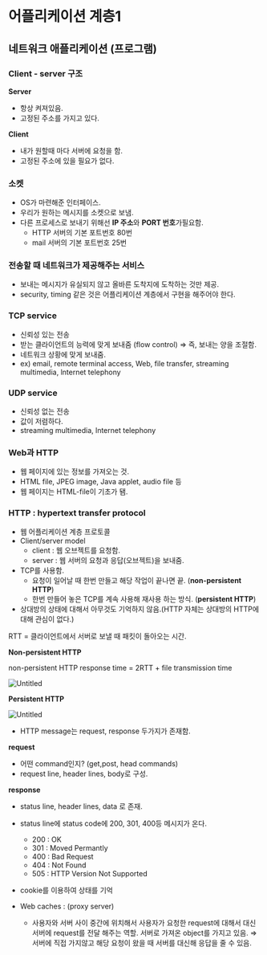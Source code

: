# 어플리케이션 계층1

## 네트워크 애플리케이션 (프로그램)

### Client - server 구조

**Server**

- 항상 켜져있음.
- 고정된 주소를 가지고 있다.

**Client**

- 내가 원할때 마다 서버에 요청을 함.
- 고정된 주소에 있을 필요가 없다.

### 소켓

- OS가 마련해준 인터페이스.
- 우리가 원하는 메시지를 소켓으로 보냄.
- 다른 프로세스로 보내기 위해선 **IP 주소**와 **PORT 번호**가필요함.
    - HTTP 서버의 기본 포트번호 80번
    - mail 서버의 기본 포트번호 25번

### 전송할 때 네트워크가 제공해주는 서비스

- 보내는 메시지가 유실되지 않고 올바른 도착지에 도착하는 것만 제공.
- security, timing 같은 것은 어플리케이션 계층에서 구현을 해주어야 한다.

### TCP service

- 신뢰성 있는 전송
- 받는 클라이언트의 능력에 맞게 보내줌 (flow control) ⇒ 즉, 보내는 양을 조절함.
- 네트워크 상황에 맞게 보내줌.
- ex) email, remote terminal access, Web, file transfer, streaming multimedia, lnternet telephony

### UDP service

- 신뢰성 없는 전송
- 값이 저렴하다.
- streaming multimedia, lnternet telephony

### Web과 HTTP

- 웹 페이지에 있는 정보를 가져오는 것.
- HTML file, JPEG image, Java applet, audio file 등
- 웹 페이지는 HTML-file이 기초가 됌.

### HTTP : hypertext transfer protocol

- 웹 어플리케이션 계층 프로토콜
- Client/server model
    - client : 웹 오브젝트를 요청함.
    - server : 웹 서버의 요청과 응답(오브젝트)을 보내줌.
- TCP를 사용함.
    - 요청이 일어날 때 한번 만들고 해당 작업이 끝나면 끝. (**non-persistent HTTP**)
    - 한번 만들어 놓은 TCP를 계속 사용해 재사용 하는 방식. (**persistent HTTP**)
- 상대방의 상태에 대해서 아무것도 기억하지 않음.(HTTP 자체는 상대방의 HTTP에 대해 관심이 없다.)

RTT  = 클라이언트에서 서버로 보낼 때 패킷이 돌아오는 시간.

**Non-persistent HTTP**

non-persistent HTTP response time = 2RTT + file transmission time

![Untitled](%E1%84%8B%E1%85%A5%E1%84%91%E1%85%B3%E1%86%AF%E1%84%85%E1%85%B5%E1%84%8F%E1%85%A6%E1%84%8B%E1%85%B5%E1%84%89%E1%85%A7%E1%86%AB%20%E1%84%80%E1%85%A8%E1%84%8E%E1%85%B3%E1%86%BC1%20b3bef3e71e044c078fe39b473c141a77/Untitled.png)

**Persistent HTTP**

![Untitled](%E1%84%8B%E1%85%A5%E1%84%91%E1%85%B3%E1%86%AF%E1%84%85%E1%85%B5%E1%84%8F%E1%85%A6%E1%84%8B%E1%85%B5%E1%84%89%E1%85%A7%E1%86%AB%20%E1%84%80%E1%85%A8%E1%84%8E%E1%85%B3%E1%86%BC1%20b3bef3e71e044c078fe39b473c141a77/Untitled%201.png)

- HTTP message는 request, response 두가지가 존재함.

**request**

- 어떤 command인지? (get,post, head commands)
- request line, header lines, body로 구성.

**response**

- status line, header lines, data 로 존재.
- status line에 status code에 200, 301, 400등 메시지가 온다.
    - 200 : OK
    - 301 : Moved Permantly
    - 400 : Bad Request
    - 404 : Not Found
    - 505 : HTTP Version Not Supported

- cookie를 이용하여 상태를 기억
- Web caches : (proxy server)
    - 사용자와 서버 사이 중간에 위치해서 사용자가 요청한 request에 대해서 대신 서버에 request를 전달 해주는 역할. 서버로 가져온 object를 가지고 있음. ⇒ 서버에 직접 가지않고 해당 요청이 왔을 때 서버를 대신해 응답을 줄 수 있음.